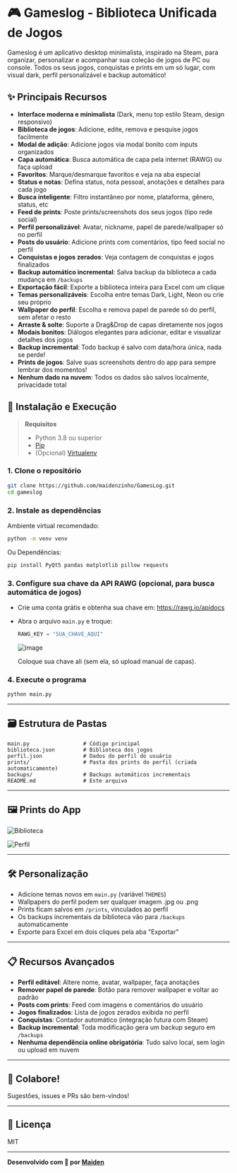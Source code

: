 
# 🎮 Gameslog - Biblioteca Unificada de Jogos

Gameslog é um aplicativo desktop minimalista, inspirado na Steam, para organizar, personalizar e acompanhar sua coleção de jogos de PC ou console. Todos os seus jogos, conquistas e prints em um só lugar, com visual dark, perfil personalizável e backup automático!

## ✨ Principais Recursos

- **Interface moderna e minimalista** (Dark, menu top estilo Steam, design responsivo)
- **Biblioteca de jogos**: Adicione, edite, remova e pesquise jogos facilmente
- **Modal de adição**: Adicione jogos via modal bonito com inputs organizados
- **Capa automática**: Busca automática de capa pela internet (RAWG) ou faça upload
- **Favoritos**: Marque/desmarque favoritos e veja na aba especial
- **Status e notas**: Defina status, nota pessoal, anotações e detalhes para cada jogo
- **Busca inteligente**: Filtro instantâneo por nome, plataforma, gênero, status, etc
- **Feed de prints**: Poste prints/screenshots dos seus jogos (tipo rede social)
- **Perfil personalizável**: Avatar, nickname, papel de parede/wallpaper só no perfil
- **Posts do usuário**: Adicione prints com comentários, tipo feed social no perfil
- **Conquistas e jogos zerados**: Veja contagem de conquistas e jogos finalizados
- **Backup automático incremental**: Salva backup da biblioteca a cada mudança em `/backups`
- **Exportação fácil**: Exporte a biblioteca inteira para Excel com um clique
- **Temas personalizáveis**: Escolha entre temas Dark, Light, Neon ou crie seu próprio
- **Wallpaper do perfil**: Escolha e remova papel de parede só do perfil, sem afetar o resto
- **Arraste & solte**: Suporte a Drag&Drop de capas diretamente nos jogos
- **Modais bonitos**: Diálogos elegantes para adicionar, editar e visualizar detalhes dos jogos
- **Backup incremental**: Todo backup é salvo com data/hora única, nada se perde!
- **Prints de jogos**: Salve suas screenshots dentro do app para sempre lembrar dos momentos!
- **Nenhum dado na nuvem**: Todos os dados são salvos localmente, privacidade total

## 🚀 Instalação e Execução

> **Requisitos**  
> - Python 3.8 ou superior  
> - [Pip](https://pip.pypa.io/en/stable/)  
> - (Opcional) [Virtualenv](https://virtualenv.pypa.io/en/latest/)

### 1. Clone o repositório

```bash
git clone https://github.com/maidenzinho/GamesLog.git
cd gameslog
```

### 2. Instale as dependências

Ambiente virtual recomendado:

```bash
python -m venv venv
```

Ou Dependências:

```bash
pip install PyQt5 pandas matplotlib pillow requests
```

### 3. Configure sua chave da API RAWG (opcional, para busca automática de jogos)

- Crie uma conta grátis e obtenha sua chave em: https://rawg.io/apidocs
- Abra o arquivo `main.py` e troque:
  ```python
  RAWG_KEY = "SUA_CHAVE_AQUI"
  ```
  ![image](https://github.com/user-attachments/assets/9d5e5a2d-b43e-4892-b2d9-0376f28dc385)

  Coloque sua chave ali (sem ela, só upload manual de capas).

### 4. Execute o programa

```bash
python main.py
```

---

## 🗃️ Estrutura de Pastas

```
main.py                 # Código principal
biblioteca.json         # Biblioteca dos jogos
perfil.json             # Dados do perfil do usuário
prints/                 # Pasta dos prints do perfil (criada automaticamente)
backups/                # Backups automáticos incrementais
README.md               # Este arquivo
```

---

## 🖼️ Prints do App

![Biblioteca](https://github.com/user-attachments/assets/966f9ff2-a1cb-4ae4-ac42-e10b28ccd745)

![Perfil](https://github.com/user-attachments/assets/5e3a95dd-8038-411f-80e2-f93ebfef963b)


---

## 🛠️ Personalização

- Adicione temas novos em `main.py` (variável `THEMES`)
- Wallpapers do perfil podem ser qualquer imagem .jpg ou .png
- Prints ficam salvos em `/prints`, vinculados ao perfil
- Os backups incrementais da biblioteca vão para `/backups` automaticamente
- Exporte para Excel em dois cliques pela aba "Exportar"

---

## 📋 Recursos Avançados

- **Perfil editável**: Altere nome, avatar, wallpaper, faça anotações
- **Remover papel de parede**: Botão para remover wallpaper e voltar ao padrão
- **Posts com prints**: Feed com imagens e comentários do usuário
- **Jogos finalizados**: Lista de jogos zerados exibida no perfil
- **Conquistas**: Contador automático (integração futura com Steam)
- **Backup incremental**: Toda modificação gera um backup seguro em `/backups`
- **Nenhuma dependência online obrigatória**: Tudo salvo local, sem login ou upload em nuvem

---

## 🤝 Colabore!

Sugestões, issues e PRs são bem-vindos!

---

## 📜 Licença

MIT

---

**Desenvolvido com 💜 por [Maiden](https://github.com/maidenzinho)**
